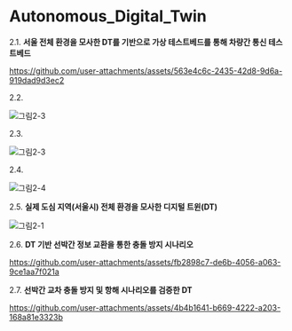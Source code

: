 # Autonomous_Digital_Twin

2.1. **서울 전체 환경을 모사한 DT를 기반으로 가상 테스트베드를 통해 차량간 통신 테스트베드** 


https://github.com/user-attachments/assets/563e4c6c-2435-42d8-9d6a-919dad9d3ec2


2.2. 


![그림2-3](https://github.com/user-attachments/assets/14ebe87b-dd9f-4454-ba0b-85e80b625ec0)


2.3. 


![그림2-3](https://github.com/user-attachments/assets/384d9c8d-2356-4e5f-8622-f0f199c970da)


2.4. 


![그림2-4](https://github.com/user-attachments/assets/8ab26851-4ce0-42ad-95e1-65801371baa7)


2.5. **실제 도심 지역(서울시) 전체 환경을 모사한 디지털 트윈(DT)**


![그림2-1](https://github.com/user-attachments/assets/1c553b1a-94db-416e-94e9-b9f627b4be94)


2.6. **DT 기반 선박간 정보 교환을 통한 충돌 방지 시나리오**


https://github.com/user-attachments/assets/fb2898c7-de6b-4056-a063-9ce1aa7f021a


2.7. **선박간 교차 충돌 방지 및 항해 시나리오를 검증한 DT**


https://github.com/user-attachments/assets/4b4b1641-b669-4222-a203-168a81e3323b

